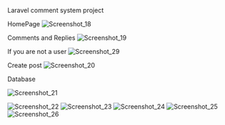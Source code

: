 Laravel comment system project

HomePage
![Screenshot_18](https://user-images.githubusercontent.com/48466124/105180191-ab4fc400-5b43-11eb-8566-06f21c54e8c7.png)

Comments and Replies
![Screenshot_19](https://user-images.githubusercontent.com/48466124/105180242-ba367680-5b43-11eb-8479-0360158761b3.png)

If you are not a user
![Screenshot_29](https://user-images.githubusercontent.com/48466124/105226517-81b18f80-5b79-11eb-91c7-c2e1de33a1cf.png)

Create post
![Screenshot_20](https://user-images.githubusercontent.com/48466124/105180420-01246c00-5b44-11eb-9224-556969e3370b.png)


 Database
 
![Screenshot_21](https://user-images.githubusercontent.com/48466124/105182213-37fb8180-5b46-11eb-8004-be4d3d4e5f3a.png)


![Screenshot_22](https://user-images.githubusercontent.com/48466124/105182278-4c3f7e80-5b46-11eb-97d7-cfd154c3b86a.png)
![Screenshot_23](https://user-images.githubusercontent.com/48466124/105182286-4e094200-5b46-11eb-8334-78cb2d979da2.png)
![Screenshot_24](https://user-images.githubusercontent.com/48466124/105182305-53668c80-5b46-11eb-85cf-8f2cf565e39d.png)
![Screenshot_25](https://user-images.githubusercontent.com/48466124/105182310-55305000-5b46-11eb-8608-b340833cfaf7.png)
![Screenshot_26](https://user-images.githubusercontent.com/48466124/105182316-56617d00-5b46-11eb-8ab9-dc5f0fc49b50.png)





